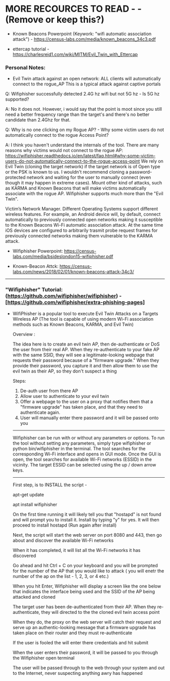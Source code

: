 
# MORE RECOURCES TO READ - - (Remove or keep this?)

* Known Beacons Powerpoint (Keywork: "wifi automatic association attack") - https://census-labs.com/media/known_beacons_34c3.pdf

* ettercap tutorial - https://charlesreid1.com/wiki/MITM/Evil_Twin_with_Ettercap


### Personal Notes:

* Evil Twin attack against an open network:
ALL clients will automatically connect to the rogue_AP
This is a typical attack against captive portals

Q: Wifiphisher successfully detected 2.4G hz wifi but not 5G hz - Is 5G hz supported?

A: No it does not. However, i would say that the point is moot since you still need a better frequency range than the target's and there's no better candidate than 2.4Ghz for that.

Q: Why is no one clicking on my Rogue AP? - Why some victim users do not automatically connect to the rogue Access Point?

A: I think you haven't understand the internals of the tool.
There are many reasons why victims would not connect to the rogue AP: https://wifiphisher.readthedocs.io/en/latest/faq.html#why-some-victim-users-do-not-automatically-connect-to-the-rogue-access-point
We rely on Evil Twin (cloning the target network) if the target network is of Open type or the PSK is known to us. I wouldn't recommend cloning a password-protected network and waiting for the user to manually connect (even though it may happen in extreme cases). Mount other kind of attacks, such as KARMA and Known Beacons that will make victims automatically associate with the rogue AP. Wifiphisher supports much more than the "Evil Twin".

Victim’s Network Manager. Different Operating Systems support different wireless features. For example, an Android device will, by default, connect automatically to previously connected open networks making it susceptible to the Known Beacons Wi-Fi automatic association attack. At the same time iOS devices are configured to arbitrarily trasmit probe request frames for previously connected networks making them vulnerable to the KARMA attack.

* Wifiphisher Powerpoint: https://census-labs.com/media/bsideslondon15-wifiphisher.pdf

* Known-Beacon Attck: https://census-labs.com/news/2018/02/01/known-beacons-attack-34c3/


* * *

### "Wifiphisher" Tutorial: (https://github.com/wifiphisher/wifiphisher) - [https://github.com/wifiphisher/extra-phishing-pages]

* WifiPhisher is a popular tool to execute Evil Twin Attacks on a Targets Wireless AP (The tool is capable of using modern Wi-Fi association methods such as Known Beacons, KARMA, and Evil Twin)

	Overview :

	The idea here is to create an evil twin AP, then de-authenticate or DoS the user from their real AP. When they re-authenticate to your fake AP with the same SSID, they will see a legitimate-looking webpage that requests their password because of a "firmware upgrade." When they provide their password, you capture it and then allow them to use the evil twin as their AP, so they don't suspect a thing

	Steps:

	1. De-auth user from there AP
	2. Allow user to authenticate to your evil twin 
	3. Offer a webpage to the user on a proxy that notifies them that a "firmware upgrade" has taken place, and that they need to authenticate again.  
	4. User will manually enter there password and it will be passed onto you

	*****************************************************

	Wifiphisher can be run with or without any parameters or options. To run the tool without setting any parameters, simply type wifiphisher or python bin/wifiphisher in the terminal.
	The tool searches for the corresponding Wi-Fi interface and opens in GUI mode.
	Once the GUI is open, the tool searches for available Wi-Fi networks (ESSID) in the vicinity. The target ESSID can be selected using the up / down arrow keys.

	*****************************************************

	First step, is to INSTALL the script -
	
	apt-get update

	apt install wifiphisher

	On the first time running it will likely tell you that "hostapd" is not found and will prompt you to install it. Install by typing "y" for yes. It will then proceed to install hostapd (Run again after install)

	Next, the script will start the web server on port 8080 and 443, then go about and discover the available Wi-Fi networks

	When it has completed, it will list all the Wi-Fi networks it has discovered

	Go ahead and hit Ctrl + C on your keyboard and you will be prompted for the number of the AP that you would like to attack ( you will enetr the number of the ap on the list - 1, 2, 3, or 4 etc.)

	When you hit Enter, Wifiphisher will display a screen like the one below that indicates the interface being used and the SSID of the AP being attacked and cloned

	The target user has been de-authenticated from their AP. When they re-authenticate, they will directed to the the cloned evil twin access point

	When they do, the proxy on the web server will catch their request and serve up an authentic-looking message that a firmware upgrade has taken place on their router and they must re-authenticate

	If the user is fooled the will enter there credentials and hit submit

	When the user enters their password, it will be passed to you through the Wifiphisher open terminal

	The user will be passed through to the web through your system and out to the Internet, never suspecting anything awry has happened
